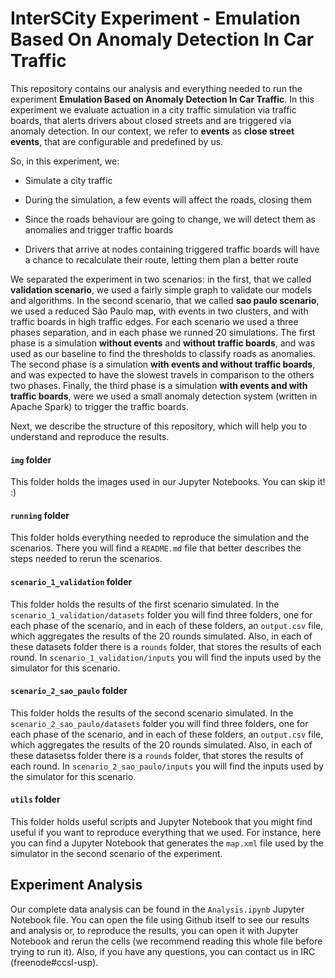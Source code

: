 # InterSCity Experiment - Emulation Based On Anomaly Detection In Car Traffic

This repository contains our analysis and everything needed to run the
experiment **Emulation Based on Anomaly Detection In Car Traffic**. In this
experiment we evaluate actuation in a city traffic simulation via traffic boards,
that alerts drivers about closed streets and are triggered via anomaly detection.
In our context, we refer to **events** as **close street events**, that are
configurable and predefined by us.

So, in this experiment, we:

- Simulate a city traffic

- During the simulation, a few events will affect the roads, closing them

- Since the roads behaviour are going to change, we will detect them as
anomalies and trigger traffic boards

- Drivers that arrive at nodes containing triggered traffic boards will
have a chance to recalculate their route, letting them plan a better route

We separated the experiment in two scenarios: in the first, that we called
**validation scenario**, we used a fairly simple graph to validate our models and
algorithms. In the second scenario, that we called **sao paulo scenario**, we
used a reduced São Paulo map, with events in two clusters, and with traffic boards
in high traffic edges. For each scenario we used a three phases separation, and in
each phase we runned 20 simulations. The first phase is a simulation **without
events** and **without traffic boards**, and was used as our baseline to find
the thresholds to classify roads as anomalies. The second phase is a simulation
**with events and without traffic boards**, and was expected to have the slowest
travels in comparison to the others two phases. Finally, the third phase is a
simulation **with events and with traffic boards**, were we used a small anomaly
detection system (written in Apache Spark) to trigger the traffic boards.

Next, we describe the structure of this repository, which will help
you to understand and reproduce the results.

#### `img` folder

This folder holds the images used in our Jupyter Notebooks. You can skip it! :)

#### `running` folder

This folder holds everything needed to reproduce the simulation and the scenarios.
There you will find a `README.md` file that better describes the steps needed
to rerun the scenarios.

#### `scenario_1_validation` folder

This folder holds the results of the first scenario simulated. In the
`scenario_1_validation/datasets` folder you will find three folders, one for each
phase of the scenario, and in each of these folders, an `output.csv` file, which
aggregates the results of the 20 rounds simulated. Also, in each of these
datasets folder there is a `rounds` folder, that
stores the results of each round. In `scenario_1_validation/inputs` you
will find the inputs used by the simulator for this scenario.

#### `scenario_2_sao_paulo` folder

This folder holds the results of the second scenario simulated. In the
`scenario_2_sao_paulo/datasets` folder you will find three folders, one for each
phase of the scenario, and in each of these folders, an `output.csv` file, which
aggregates the results of the 20 rounds simulated. Also, in each of these
datasetss folder there is a `rounds` folder, that
stores the results of each round. In `scenario_2_sao_paulo/inputs` you
will find the inputs used by the simulator for this scenario.

#### `utils` folder

This folder holds useful scripts and Jupyter Notebook that you might find useful
if you want to reproduce everything that we used. For instance, here you can find
a Jupyter Notebook that generates the `map.xml` file used by the simulator in the
second scenario of the experiment.

## Experiment Analysis

Our complete data analysis can be found in the `Analysis.ipynb` Jupyter Notebook
file. You can open
the file using Github itself to see our results and analysis or, to reproduce the
results, you can open it with Jupyter Notebook and rerun the cells (we recommend
reading this whole file before trying to run it). Also, if you have any questions,
you can contact us in IRC (freenode#ccsl-usp).
